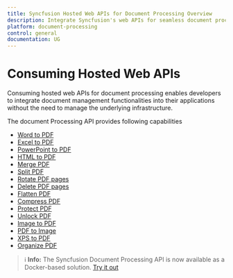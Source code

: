 ```yaml
---
title: Syncfusion Hosted Web APIs for Document Processing Overview
description: Integrate Syncfusion's web APIs for seamless document processing of Word, Excel, PowerPoint, HTML to PDF, and PDF manipulation.
platform: document-processing
control: general
documentation: UG
---
```

# Consuming Hosted Web APIs

Consuming hosted web APIs for document processing enables developers to integrate document management functionalities into their applications without the need to manage the underlying infrastructure. 

The document Processing API provides following capabilities

- [Word to PDF](https://help.syncfusion.com/document-processing/web-apis/consume-apis/word-to-pdf)
- [Excel to PDF](https://help.syncfusion.com/document-processing/web-apis/consume-apis/excel-to-pdf)
- [PowerPoint to PDF](https://help.syncfusion.com/document-processing/web-apis/consume-apis/powerpoint-to-pdf)
- [HTML to PDF](https://help.syncfusion.com/document-processing/web-apis/consume-apis/html-to-pdf)
- [Merge PDF](https://help.syncfusion.com/document-processing/web-apis/consume-apis/merge-pdf)
- [Split PDF](https://help.syncfusion.com/document-processing/web-apis/consume-apis/split-pdf)
- [Rotate PDF pages](https://help.syncfusion.com/document-processing/web-apis/consume-apis/rotate-pdf-pages)
- [Delete PDF pages](https://help.syncfusion.com/document-processing/web-apis/consume-apis/delete-pdf-pages)
- [Flatten PDF](https://help.syncfusion.com/document-processing/web-apis/consume-apis/flatten-pdf)
- [Compress PDF](https://help.syncfusion.com/document-processing/web-apis/consume-apis/compress-pdf)
- [Protect PDF](https://help.syncfusion.com/document-processing/web-apis/consume-apis/protect-pdf)
- [Unlock PDF](https://help.syncfusion.com/document-processing/web-apis/consume-apis/unlock-pdf)
- [Image to PDF](https://help.syncfusion.com/document-processing/web-apis/consume-apis/image-to-pdf)
- [PDF to Image](https://help.syncfusion.com/document-processing/web-apis/consume-apis/pdf-to-image)
- [XPS to PDF](https://help.syncfusion.com/document-processing/web-apis/consume-apis/xps-to-pdf)
- [Organize PDF](https://help.syncfusion.com/document-processing/web-apis/consume-apis/organize-pdf)


><span>ℹ️ **Info:**</span> The Syncfusion Document Processing API is now available as a Docker-based solution. [Try it out](https://hub.docker.com/r/syncfusion/document-processing-apis)